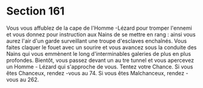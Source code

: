 # Section 161

Vous vous affublez de la cape de l'Homme -Lézard pour tromper
l'ennemi et vous donnez pour instruction aux Nains de se mettre en
rang : ainsi vous aurez l'air  d'un garde surveillant une troupe
d'esclaves enchaînés. Vous faites claquer le fouet avec un sourire
et vous avancez sous la conduite des Nains qui vous emmènent le
long d'interminables galeries de plus en plus profondes. Bientôt,
vous passez devant un au tre tunnel et vous apercevez un Homme -
Lézard qui s'approche de vous.  Tentez votre Chance.  Si vous êtes
Chanceux, rendez -vous au  74. Si vous êtes Malchanceux, rendez -
vous au  262.